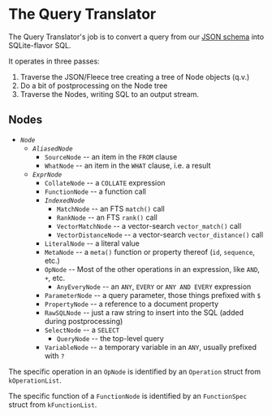 #  The Query Translator

The Query Translator's job is to convert a query from our [JSON schema][SCHEMA] into SQLite-flavor SQL.

It operates in three passes:
1. Traverse the JSON/Fleece tree creating a tree of Node objects (q.v.)
2. Do a bit of postprocessing on the Node tree
3. Traverse the Nodes, writing SQL to an output stream.

## Nodes

- _`Node`_
  - _`AliasedNode`_
    - `SourceNode` -- an item in the `FROM` clause
    - `WhatNode` -- an item in the `WHAT` clause, i.e. a result
  - _`ExprNode`_
    - `CollateNode` -- a `COLLATE` expression
    - `FunctionNode` -- a function call
    - _`IndexedNode`_
      - `MatchNode` -- an FTS `match()` call
      - `RankNode` -- an FTS `rank()` call
      - `VectorMatchNode` -- a vector-search `vector_match()` call
      - `VectorDistanceNode` -- a vector-search `vector_distance()` call
    - `LiteralNode` -- a literal value
    - `MetaNode` -- a `meta()` function or property thereof (`id`, `sequence`, etc.)
    - `OpNode` -- Most of the other operations in an expression, like `AND`, `+`, etc.
      - `AnyEveryNode` -- an `ANY`, `EVERY` or `ANY AND EVERY` expression
    - `ParameterNode` -- a query parameter, those things prefixed with `$`
    - `PropertyNode` -- a reference to a document property
    - `RawSQLNode` -- just a raw string to insert into the SQL (added during postprocessing)
    - `SelectNode` -- a `SELECT`
      - `QueryNode` -- the top-level query
    - `VariableNode` -- a temporary variable in an `ANY`, usually prefixed with `?`

The specific operation in an `OpNode` is identified by an `Operation` struct from `kOperationList`.

The specific function of a `FunctionNode` is identified by an `FunctionSpec` struct from `kFunctionList`.

[SCHEMA]: https://github.com/couchbase/couchbase-lite-core/wiki/JSON-Query-Schema
